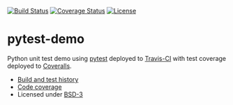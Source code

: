 [![Build Status](https://travis-ci.org/bast/pytest-demo.svg?branch=master)](https://travis-ci.org/bast/pytest-demo/builds)
[![Coverage Status](https://coveralls.io/repos/bast/pytest-demo/badge.png?branch=master)](https://coveralls.io/r/bast/pytest-demo?branch=master)
[![License](https://img.shields.io/badge/license-%20BSD--3-blue.svg)](../master/LICENSE)


pytest-demo
===========

Python unit test demo using [pytest](http://pytest.org) deployed to
[Travis-CI](https://travis-ci.org/bast/pytest-demo/builds) with test coverage
deployed to [Coveralls](https://coveralls.io/r/bast/pytest-demo).

- [Build and test history](https://travis-ci.org/bast/pytest-demo/builds)
- [Code coverage](https://coveralls.io/r/bast/pytest-demo)
- Licensed under [BSD-3](../master/LICENSE)
